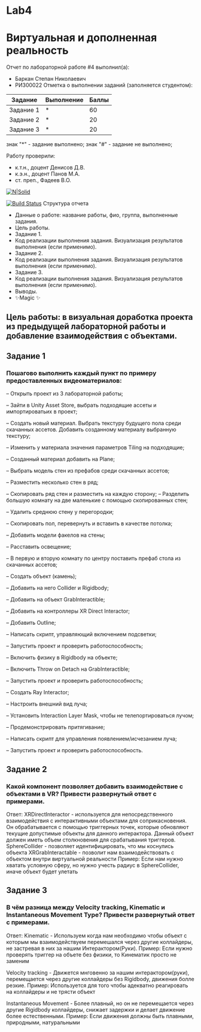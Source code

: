 # Lab4
# Виртуальная и дополненная реальность
Отчет по лабораторной работе #4 выполнил(а):
- Баркан Степан Николаевич
- РИ300022
Отметка о выполнении заданий (заполняется студентом):

| Задание | Выполнение | Баллы |
| ------ | ------ | ------ |
| Задание 1 | * | 60 |
| Задание 2 | * | 20 |
| Задание 3 | * | 20 |

знак "*" - задание выполнено; знак "#" - задание не выполнено;

Работу проверили:
- к.т.н., доцент Денисов Д.В.
- к.э.н., доцент Панов М.А.
- ст. преп., Фадеев В.О.

[![N|Solid](https://cldup.com/dTxpPi9lDf.thumb.png)](https://nodesource.com/products/nsolid)

[![Build Status](https://travis-ci.org/joemccann/dillinger.svg?branch=master)](https://travis-ci.org/joemccann/dillinger)
Структура отчета

- Данные о работе: название работы, фио, группа, выполненные задания.
- Цель работы.
- Задание 1.
- Код реализации выполнения задания. Визуализация результатов выполнения (если применимо).
- Задание 2.
- Код реализации выполнения задания. Визуализация результатов выполнения (если применимо).
- Задание 3.
- Код реализации выполнения задания. Визуализация результатов выполнения (если применимо).
- Выводы.
- ✨Magic ✨
## Цель работы: в визуальная доработка проекта из предыдущей лабораторной работы и добавление взаимодействия с объектами.
## Задание 1
### Пошагово выполнить каждый пункт по примеру предоставленных видеоматериалов:
– Открыть проект из 3 лабораторной работы;

– Зайти в Unity Asset Store, выбрать подходящие ассеты и импортироватьих в проект;

– Создать новый материал. Выбрать текстуру будущего пола среди скачанных ассетов. Добавить созданному материалу выбранную текстуру;

– Изменить у материала значения параметров Tiling на подходящие;

– Созданный материал добавить на Plane;

– Выбрать модель стен из префабов среди скачанных ассетов;

– Разместить несколько стен в ряд;

– Скопировать ряд стен и разместить на каждую сторону;
– Разделить большую комнату на две маленькие с помощью скопированных стен;

– Удалить среднюю стену у перегородки;

– Скопировать пол, перевернуть и вставить в качестве потолка;

– Добавить модели факелов на стены;

– Расставить освещение;

– В первую и вторую комнату по центру поставить префаб стола из скачанных ассетов;

– Создать объект (камень);

– Добавить на него Collider и Rigidbody;

– Добавить на объект GrabInteractible;

– Добавить на контроллеры XR Direct Interactor;

– Добавить Outline;

– Написать скрипт, управляющий включением подсветки;

– Запустить проект и проверить работоспособность;

– Включить физику в Rigidbody на объекте;

– Включить Throw on Detach на GrabInteractible;

– Запустить проект и проверить работоспособность;

– Создать Ray Interactor;

– Настроить внешний вид луча;

– Установить Interaction Layer Mask, чтобы не телепортироваться лучом;

– Продемонстрировать притягивание;

– Написать скрипт для управления появлением/исчезанием луча;

– Запустить проект и проверить работоспособность.

## Задание 2
### Какой компонент позволяет добавить взаимодействие с объектами в VR? Привести развернутый ответ с примерами.

Ответ: 
XRDirectInteractor - используется для непосредственного взаимодействия с интерактивными объектами для соприкасновения. Он обрабатывается с помощью триггерных точек, которые обновляют текущие допустимые объекты для данного интерактора. Данный объект должен иметь объем столкновения для срабатывания триггеров. 
SphereCollider - позволяет идентифицировать, что мы коснулись объекта
XRGrabInteractable - позволит нам взаимодействовать с объектом внутри виртуальной реальности
Пример: Если нам нужно хватать условную сферу, но нужно учесть радиус в SphereCollider, иначе объект будет улетать

## Задание 3
### В чём разница между Velocity tracking, Kinematic и Instantaneous Movement Type? Привести развернутый ответ с примерами.

Ответ:
Kinematic - Используем когда нам необходимо чтобы объект с которым мы взаимодействуем перемешался через другие коллайдеры, не застревая в них за нашим Интерактором(Руки). 
Пример: Если нужно проверять триггер на объете без физики, то Кинематик просто не заменим

Velocity tracking - Движется мнговенно за нашим интерактором(руки), перемещается через другие коллайдеры без Rigidbody, движения болле резкие. 
Пример: Используется для того чтобы адекватно реагировать на коллайдеры и не трясти объект

Instantaneous Movement - Более плавный, но он не перемещается через другие Rigidbody коллайдеры, снижает задержки и делает движение более естественными.
Пример: Если движения должны быть плавными, природными, натуральными

